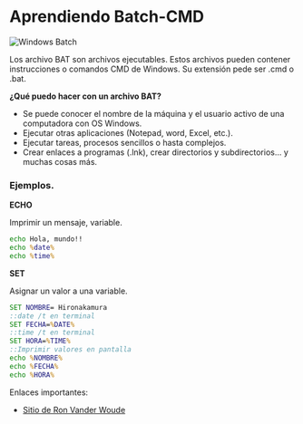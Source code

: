 # Aprendiendo Batch-CMD

![Windows Batch](https://1.bp.blogspot.com/-ESvXc8JW6NE/WW1P3bPJvTI/AAAAAAAABSM/GRTNhiG99WgL4PPNUbYegBdP55cj4QEUgCPcBGAYYCw/s1600/batch.png)

Los archivo BAT son archivos ejecutables. Estos archivos pueden contener instrucciones o comandos CMD de Windows. Su extensión pede ser .cmd o .bat. 

**¿Qué puedo hacer con un archivo BAT?**
* Se puede conocer el nombre de la máquina y el usuario activo de una computadora con OS Windows.
* Ejecutar otras aplicaciones (Notepad, word, Excel, etc.).
* Ejecutar tareas, procesos sencillos o hasta complejos.
* Crear enlaces a programas (.lnk), crear directorios y subdirectorios... y muchas cosas más.



### Ejemplos.

**ECHO**

Imprimir un mensaje, variable.

```cmd
echo Hola, mundo!!
echo %date% 
echo %time%
```

**SET**

Asignar un valor a una variable.
```cmd
SET NOMBRE= Hironakamura
::date /t en terminal
SET FECHA=%DATE%
::time /t en terminal
SET HORA=%TIME%
::Imprimir valores en pantalla
echo %NOMBRE%
echo %FECHA%
echo %HORA%
```


Enlaces importantes:

* [Sitio de Ron Vander Woude](https://www.robvanderwoude.com/)
